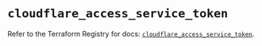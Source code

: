 # `cloudflare_access_service_token`

Refer to the Terraform Registry for docs: [`cloudflare_access_service_token`](https://registry.terraform.io/providers/cloudflare/cloudflare/4.35.0/docs/resources/access_service_token).
